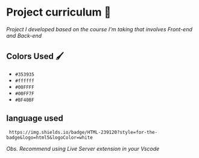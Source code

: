# Project curriculum :ledger:


###### Project I developed based on the course I'm taking that involves Front-end and Back-end

## Colors Used :paintbrush:	
   - `#353935`
   - `#ffffff`
   - `#00FFFF`
   - `#00FF7F`
   - `#BF40BF`

## language used
     https://img.shields.io/badge/HTML-239120?style=for-the-badge&logo=html5&logoColor=white

_Obs. Recommend using Live Server extension in your Vscode_
